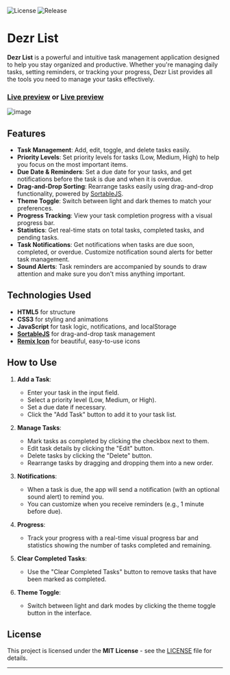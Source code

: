 ![License](https://img.shields.io/badge/License-MIT-ff932e)
![Release](https://img.shields.io/github/v/release/MrAkshayAS/todoapp?color=ff7a5e)

# Dezr List

**Dezr List** is a powerful and intuitive task management application designed to help you stay organized and productive. Whether you're managing daily tasks, setting reminders, or tracking your progress, Dezr List provides all the tools you need to manage your tasks effectively.

### [Live preview](https://repo.auss.in/todoapp/) or [Live preview](https://todo.dzr.app/)

![image](https://github.com/user-attachments/assets/2184b6c2-e1b2-46d8-a8e4-81bf558c139f)

## Features

- **Task Management**: Add, edit, toggle, and delete tasks easily.
- **Priority Levels**: Set priority levels for tasks (Low, Medium, High) to help you focus on the most important items.
- **Due Date & Reminders**: Set a due date for your tasks, and get notifications before the task is due and when it is overdue.
- **Drag-and-Drop Sorting**: Rearrange tasks easily using drag-and-drop functionality, powered by [SortableJS](https://sortablejs.github.io/Sortable/).
- **Theme Toggle**: Switch between light and dark themes to match your preferences.
- **Progress Tracking**: View your task completion progress with a visual progress bar.
- **Statistics**: Get real-time stats on total tasks, completed tasks, and pending tasks.
- **Task Notifications**: Get notifications when tasks are due soon, completed, or overdue. Customize notification sound alerts for better task management.
- **Sound Alerts**: Task reminders are accompanied by sounds to draw attention and make sure you don't miss anything important.

## Technologies Used

- **HTML5** for structure
- **CSS3** for styling and animations
- **JavaScript** for task logic, notifications, and localStorage
- [**SortableJS**](https://sortablejs.github.io/Sortable/) for drag-and-drop task management
- [**Remix Icon**](https://remixicon.com/) for beautiful, easy-to-use icons

## How to Use

1. **Add a Task**:
   - Enter your task in the input field.
   - Select a priority level (Low, Medium, or High).
   - Set a due date if necessary.
   - Click the "Add Task" button to add it to your task list.

2. **Manage Tasks**:
   - Mark tasks as completed by clicking the checkbox next to them.
   - Edit task details by clicking the "Edit" button.
   - Delete tasks by clicking the "Delete" button.
   - Rearrange tasks by dragging and dropping them into a new order.

3. **Notifications**:
   - When a task is due, the app will send a notification (with an optional sound alert) to remind you.
   - You can customize when you receive reminders (e.g., 1 minute before due).

4. **Progress**:
   - Track your progress with a real-time visual progress bar and statistics showing the number of tasks completed and remaining.

5. **Clear Completed Tasks**:
   - Use the "Clear Completed Tasks" button to remove tasks that have been marked as completed.

6. **Theme Toggle**:
   - Switch between light and dark modes by clicking the theme toggle button in the interface.



## License

This project is licensed under the **MIT License** - see the [LICENSE](LICENSE.md) file for details.

---
